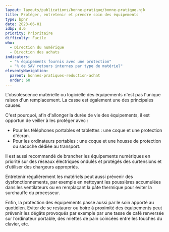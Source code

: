 ```yaml
---
layout: layouts/publications/bonne-pratique/bonne-pratique.njk
title: Protéger, entretenir et prendre soin des équipements
type: bpnr
date: 2023-06-01
idbp: d.6
priority: Prioritaire
difficulty: Facile
who:
  - Direction du numérique
  - Direction des achats
indicators:
  - "% équipements fournis avec une protection"
  - "% de SAV retours internes par type de matériel"
eleventyNavigation:
  parent: bonnes-pratiques-reduction-achat
  order: 60
---
```


L'obsolescence matérielle ou logicielle des équipements n'est pas l'unique raison d'un remplacement. La casse est également une des principales causes.

C'est pourquoi, afin d'allonger la durée de vie des équipements, il est opportun de veiller à les protéger avec : 
* Pour les téléphones portables et tablettes : une coque et une protection d'écran.
* Pour les ordinateurs portables : une coque et une housse de protection ou sacoche dédiée au transport.

Il est aussi recommandé de brancher les équipements numériques en priorité sur des réseaux électriques ondulés et protégés des surtensions et d’utiliser des chargeurs appropriés.

Entretenir régulièrement les matériels peut aussi prévenir des dysfonctionnements, par exemple en nettoyant les poussières accumulées dans les ventilateurs ou en remplaçant la pâte thermique pour éviter la surchauffe du processeur.

Enfin, la protection des équipements passe aussi par le soin apporté au quotidien. Eviter de se restaurer ou boire à proximité des équipements peut prévenir les dégâts provoqués par exemple par une tasse de café renversée sur l’ordinateur portable, des miettes de pain coincées entre les touches du clavier, etc.

